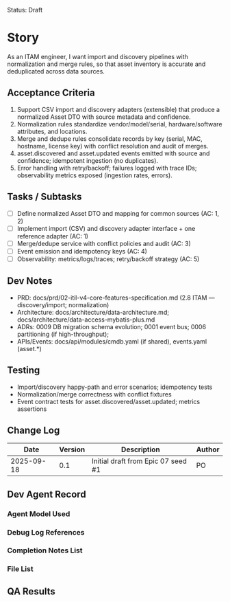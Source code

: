 Status: Draft

# Story
As an ITAM engineer,
I want import and discovery pipelines with normalization and merge rules,
so that asset inventory is accurate and deduplicated across data sources.

## Acceptance Criteria
1. Support CSV import and discovery adapters (extensible) that produce a normalized Asset DTO with source metadata and confidence.
2. Normalization rules standardize vendor/model/serial, hardware/software attributes, and locations.
3. Merge and dedupe rules consolidate records by key (serial, MAC, hostname, license key) with conflict resolution and audit of merges.
4. asset.discovered and asset.updated events emitted with source and confidence; idempotent ingestion (no duplicates).
5. Error handling with retry/backoff; failures logged with trace IDs; observability metrics exposed (ingestion rates, errors).

## Tasks / Subtasks
- [ ] Define normalized Asset DTO and mapping for common sources (AC: 1, 2)
- [ ] Implement import (CSV) and discovery adapter interface + one reference adapter (AC: 1)
- [ ] Merge/dedupe service with conflict policies and audit (AC: 3)
- [ ] Event emission and idempotency keys (AC: 4)
- [ ] Observability: metrics/logs/traces; retry/backoff strategy (AC: 5)

## Dev Notes
- PRD: docs/prd/02-itil-v4-core-features-specification.md (2.8 ITAM — discovery/import; normalization)
- Architecture: docs/architecture/data-architecture.md; docs/architecture/data-access-mybatis-plus.md
- ADRs: 0009 DB migration schema evolution; 0001 event bus; 0006 partitioning (if high-throughput);
- APIs/Events: docs/api/modules/cmdb.yaml (if shared), events.yaml (asset.*)

## Testing
- Import/discovery happy-path and error scenarios; idempotency tests
- Normalization/merge correctness with conflict fixtures
- Event contract tests for asset.discovered/asset.updated; metrics assertions

## Change Log
| Date       | Version | Description                                        | Author |
|------------|---------|----------------------------------------------------|--------|
| 2025-09-18 | 0.1     | Initial draft from Epic 07 seed #1                 | PO     |

## Dev Agent Record

### Agent Model Used
<record at implementation time>

### Debug Log References
<links at implementation time>

### Completion Notes List
<notes at implementation time>

### File List
<files at implementation time>

## QA Results
<QA to fill>

